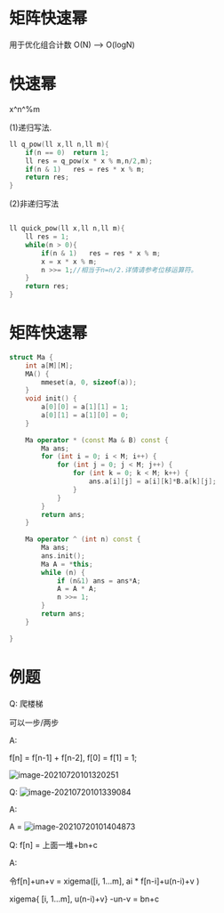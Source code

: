 # 矩阵快速幂

用于优化组合计数 O(N) --> O(logN)

# 快速幂

x^n^%m

(1)递归写法.

```cpp
ll q_pow(ll x,ll n,ll m){
	if(n == 0)	return 1;
	ll res = q_pow(x * x % m,n/2,m);
	if(n & 1)	res = res * x % m;
	return res;
}
```

(2)非递归写法

```cpp

ll quick_pow(ll x,ll n,ll m){
	ll res = 1;
	while(n > 0){
		if(n & 1)	res = res * x % m;
		x = x * x % m;
		n >>= 1;//相当于n=n/2.详情请参考位移运算符。
	}
	return res;
}
```



# 矩阵快速幂

```cpp
struct Ma {
	int a[M][M];
	MA() {
        mmeset(a, 0, sizeof(a));
    }
    void init() {
        a[0][0] = a[1][1] = 1;
        a[0][1] = a[1][0] = 0;
    }
    
    Ma operator * (const Ma & B) const {
        Ma ans;
        for (int i = 0; i < M; i++) {
            for (int j = 0; j < M; j++) {
                for (int k = 0; k < M; k++) {
                    ans.a[i][j] = a[i][k]*B.a[k][j];
                }
            }
        }
        return ans;
    }
    
    Ma operator ^ (int n) const {
        Ma ans;
        ans.init();
        Ma A = *this;
        while (n) {
            if (n&1) ans = ans*A;
            A = A * A;
            n >>= 1;
        }
        return ans;
    }
    
}
```



# 例题

Q: 爬楼梯 

可以一步/两步

A: 

f[n] = f[n-1] + f[n-2], f[0] = f[1] = 1;

![image-20210720101320251](C:\Users\win10\AppData\Roaming\Typora\typora-user-images\image-20210720101320251.png)

Q: ![image-20210720101339084](C:\Users\win10\AppData\Roaming\Typora\typora-user-images\image-20210720101339084.png)

A:

A = ![image-20210720101404873](C:\Users\win10\AppData\Roaming\Typora\typora-user-images\image-20210720101404873.png)

Q: f[n] = 上面一堆+bn+c

A:

令f[n]+un+v = xigema([i, 1...m],  ai * f[n-i]+u(n-i)+v )

xigema{ [i, 1...m], u(n-i)+v} -un-v = bn+c

